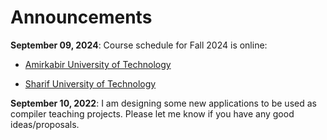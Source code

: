 # Announcements


**September 09, 2024**: Course schedule for Fall 2024 is online:

* [Amirkabir University of Technology](calendar/fall2024_aut.md)

* [Sharif University of Technology](calendar/fall2024_sharifu.md)


**September 10, 2022**: I am designing some new applications to be used as compiler teaching projects.
Please let me know if you have any good ideas/proposals. 


